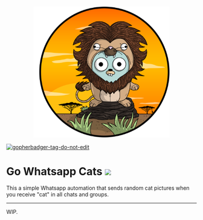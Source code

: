 <p align="center"><img src="https://raw.githubusercontent.com/ashleymcnamara/gophers/master/LION_GOPHER.png" width="360"></p>

<a href='https://github.com/jpoles1/gopherbadger' target='_blank'>![gopherbadger-tag-do-not-edit](https://img.shields.io/badge/Go%20Coverage-93%25-brightgreen.svg?longCache=true&style=flat)</a>

# Go Whatsapp Cats <a href="README-PTBR.md"><img width="20px" src="https://upload.wikimedia.org/wikipedia/commons/thumb/0/05/Flag_of_Brazil.svg/800px-Flag_of_Brazil.svg.png?20220111182208" /></a>

This a simple Whatsapp automation that sends random cat pictures when you receive "cat" in all chats and groups.

---
WIP.